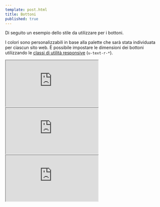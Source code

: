 ```yaml
---
template: post.html
title: Bottoni
published: true
---
```


<!-- ![](/images/tavola_14.png) -->

Di seguito un esempio dello stile da utilizzare per i bottoni.

I colori sono personalizzabili in base alla palette che sarà stata individuata per ciascun sito web.
È possibile impostare le dimensioni dei bottoni utilizzando le
[classi di utilità responsive](https://italia.github.io/ita-web-toolkit/components/detail/text--size.html)
(`u-text-r-*`).

<iframe class="lg-example" src="https://italia.github.io/ita-web-toolkit/components/preview/button--default.html"></iframe>

<iframe class="lg-example" src="https://italia.github.io/ita-web-toolkit/components/preview/button--info.html"></iframe>

<iframe class="lg-example" src="https://italia.github.io/ita-web-toolkit/components/preview/button--danger.html"></iframe>

<br>
